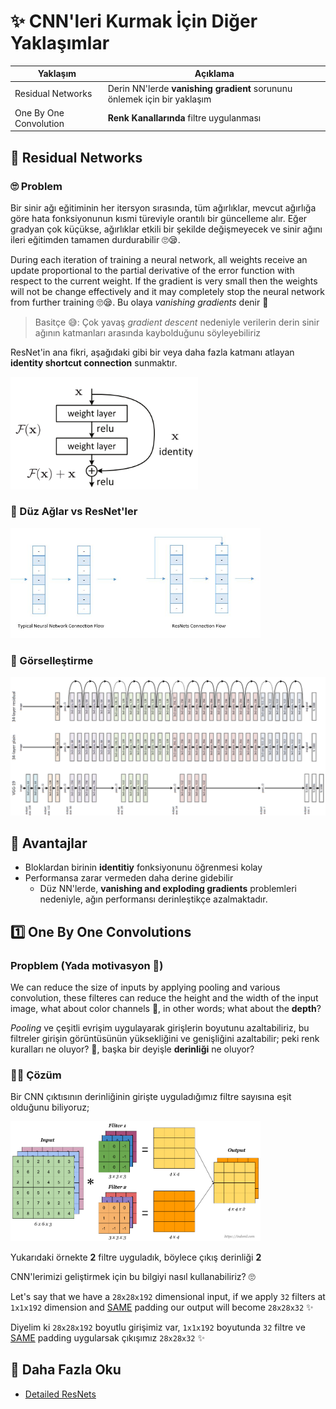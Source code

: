 # ✨ CNN'leri Kurmak İçin Diğer Yaklaşımlar 
| Yaklaşım   | Açıklama      |
| ---------- |---------------|
| Residual Networks | Derin NN'lerde **vanishing gradient** sorununu önlemek için bir yaklaşım |
| One By One Convolution | **Renk Kanallarında** filtre uygulanması |

## 🔄 Residual Networks
### 🙄 Problem 
Bir sinir ağı eğitiminin her itersyon sırasında, tüm ağırlıklar, mevcut ağırlığa göre hata fonksiyonunun kısmi türeviyle orantılı bir güncelleme alır.
Eğer gradyan çok küçükse, ağırlıklar etkili bir şekilde değişmeyecek ve sinir ağını ileri eğitimden tamamen durdurabilir 🙄😪.

During each iteration of training a neural network, all weights receive an update proportional to the partial derivative of the error function with respect to the current weight. If the gradient is very small then the weights will not be change effectively and it may completely stop the neural network from further training 🙄😪. Bu olaya _vanishing gradients_ denir 🙁

> Basitçe 😅: Çok yavaş _gradient descent_ nedeniyle verilerin derin sinir ağının katmanları arasında kaybolduğunu söyleyebiliriz

ResNet'in ana fikri, aşağıdaki gibi bir veya daha fazla katmanı atlayan **identity shortcut connection** sunmaktır.

<img src="../res/ResNetConcept.png" width="300"  />

### 🙌 Düz Ağlar vs ResNet'ler
<img src="../res/PlainVsRes.jpg" width="400"  />

### 👀 Görselleştirme
<img src="../res/ResNetVisualization.png" width="600"  />

## 🤗 Avantajlar
- Bloklardan birinin **identitiy** fonksiyonunu öğrenmesi kolay
- Performansa zarar vermeden daha derine gidebilir 
  - Düz NN'lerde, **vanishing and exploding gradients** problemleri nedeniyle, ağın performansı derinleştikçe azalmaktadır. 

## 1️⃣ One By One Convolutions
### Propblem (Yada motivasyon 🤔)
We can reduce the size of inputs by applying pooling and various convolution, these filteres can reduce the height and the width of the input image, what about color channels 🌈, in other words; what about the **depth**?

_Pooling_ ve çeşitli evrişim uygulayarak girişlerin boyutunu azaltabiliriz, bu filtreler girişin görüntüsünün yüksekliğini ve genişliğini azaltabilir; peki renk kuralları ne oluyor? 🌈, başka bir deyişle **derinliği** ne oluyor?

### 🤸‍♀️ Çözüm
Bir CNN çıktısının derinliğinin girişte uyguladığımız filtre sayısına eşit olduğunu biliyoruz;

<img src="../res/ConvMulti.png" width="400"  />

Yukarıdaki örnekte **2** filtre uyguladık, böylece çıkış derinliği **2**

CNN'lerimizi geliştirmek için bu bilgiyi nasıl kullanabiliriz? 🙄

Let's say that we have a `28x28x192` dimensional input, if we apply `32` filters at `1x1x192` dimension and [SAME](./1-CommonConcepts-P2.md#same-convolutions) padding our output will become `28x28x32` ✨

Diyelim ki `28x28x192` boyutlu girişimiz var, `1x1x192` boyutunda `32` filtre ve [SAME](./1-GenelKavramlar-P2.md#same-convolutions) padding uygularsak çıkışımız `28x28x32` ✨

## 🧐 Daha Fazla Oku
- [Detailed ResNets](https://engmrk.com/residual-networks-resnets/)